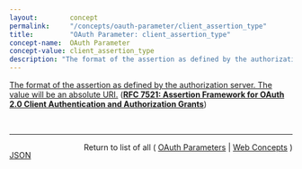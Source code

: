 ```yaml
---
layout:        concept
permalink:     "/concepts/oauth-parameter/client_assertion_type"
title:         "OAuth Parameter: client_assertion_type"
concept-name:  OAuth Parameter
concept-value: client_assertion_type
description: "The format of the assertion as defined by the authorization server. The value will be an absolute URI."
---
```


[The format of the assertion as defined by the authorization server. The value will be an absolute URI.](https://datatracker.ietf.org/doc/html/rfc7521#section-4.2 "Read documentation for OAuth Parameter &#34;client_assertion_type&#34;") (**[RFC 7521: Assertion Framework for OAuth 2.0 Client Authentication and Authorization Grants](/specs/IETF/RFC/7521 "This specification provides a framework for the use of assertions with OAuth 2.0 in the form of a new client authentication mechanism and a new authorization grant type. Mechanisms are specified for transporting assertions during interactions with a token endpoint; general processing rules are also specified. The intent of this specification is to provide a common framework for OAuth 2.0 to interwork with other identity systems using assertions and to provide alternative client authentication mechanisms. Note that this specification only defines abstract message flows and processing rules. In order to be implementable, companion specifications are necessary to provide the corresponding concrete instantiations.")**)

<br/>
<hr/>

<p style="float : left"><a href="./client_assertion_type.json" title="JSON representing this particular Web Concept value">JSON</a></p>
<p style="text-align: right">Return to list of all ( <a href="../oauth-parameter/">OAuth Parameters</a> | <a href="../">Web Concepts</a> )</p>
